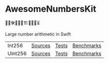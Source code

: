 # AwesomeNumbersKit

👨‍💻🛠️🚧🧱🧱🏗️🧱🧱🚧⏳

Large number arithmetic in Swift

<table>
<tr>
    <td>Int256</td>
    <td><a href="/Sources/AwesomeNumbersOBE">Sources</a></td>
    <td><a href="/Tests/AwesomeNumbersOBETests/256">Tests</a></td>
    <td><a href="/Tests/AwesomeNumbersOBEBenchmarks/256">Benchmarks</a></td>
</tr>
<tr>
    <td>UInt256</td>
    <td><a href="/Sources/AwesomeNumbersOBE">Sources</a></td>
    <td><a href="/Tests/AwesomeNumbersOBETests/256">Tests</a></td>
    <td><a href="/Tests/AwesomeNumbersOBEBenchmarks/256">Benchmarks</a></td>
</tr>
</table>
